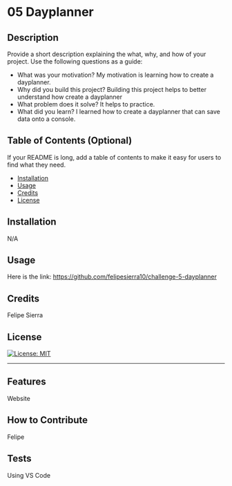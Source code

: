 # 05 Dayplanner

## Description

Provide a short description explaining the what, why, and how of your project. Use the following questions as a guide:

- What was your motivation? My motivation is learning how to create a dayplanner.
- Why did you build this project? Building this project helps to better understand how create a dayplanner
- What problem does it solve? It helps to practice.
- What did you learn? I learned how to create a dayplanner that can save data onto a console.

## Table of Contents (Optional)

If your README is long, add a table of contents to make it easy for users to find what they need.

- [Installation](#installation)
- [Usage](#usage)
- [Credits](#credits)
- [License](#license)

## Installation

N/A

## Usage

Here is the link: https://github.com/felipesierra10/challenge-5-dayplanner

## Credits

Felipe Sierra

## License

[![License: MIT](https://img.shields.io/badge/License-MIT-yellow.svg)](https://opensource.org/licenses/MIT)

---



## Features

Website

## How to Contribute

Felipe

## Tests

Using VS Code